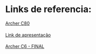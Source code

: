 # Links de referencia:
[Archer C80](https://negociun.com.br/products/archer-c80)
####
[Link de apresentação](https://drive.google.com/file/d/1DJFYTI9bxqvsWLbllFGXVYzQ7qLqiwyF/view?usp=sharing)
####
[Archer C6 - FINAL](https://negociun.com.br/products/archer-c6)
